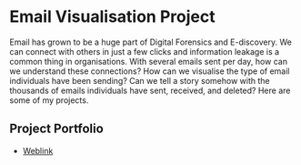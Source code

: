 # Email Visualisation Project
Email has grown to be a huge part of Digital Forensics and E-discovery. We can connect with others in just a few clicks and information leakage is a common thing in organisations. With several emails sent per day, how can we understand these connections? How can we visualise the type of email individuals have been sending? Can we tell a story somehow with the thousands of emails individuals have sent, received, and deleted? Here are some of my projects.

## Project Portfolio 
- [Weblink](https://mithileysh.github.io/Email-Visualisation-Project/)

